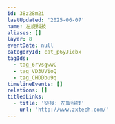 ```yaml
---
id: 38z28m2i
lastUpdated: '2025-06-07'
name: 左旋科技
aliases: []
layer: 8
eventDate: null
categoryId: cat_p6yJicbx
tagIds:
  - tag_6rVsgwwC
  - tag_VD3UVioQ
  - tag_CHDDbu9q
timelineEvents: []
relations: []
titledLinks:
  - title: '链接: 左旋科技'
    url: 'http://www.zxtech.com/'
---
```


